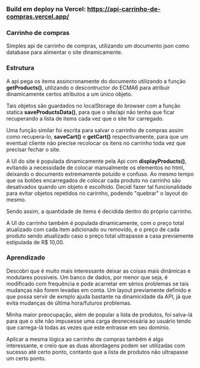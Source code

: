 ### Build em deploy na Vercel: https://api-carrinho-de-compras.vercel.app/

### Carrinho de compras

Simples api de carrinho de compras, utilizando um documento json como database para alimentar o site dinamicamente.


### Estrutura

A api pega os items assincronamente do documento utilizando a função **getProducts()**, utilizando o descontructor do ECMA6 para atribuir dinamicamente certos atributos a um único objeto.

Tais objetos são guardados no localStorage do browser com a função statica **saveProductsData()**, para que o site/api não tenha que ficar recuperando a lista de items cada vez que o site for carregado.
    
Uma função similar foi escrita para salvar o carrinho de compras assim como recupera-lo, **saveCart()** e **getCart()** respectivamente, para que um eventual cliente não precise recolocar os itens no carrinho toda vez que precisar fechar o site.

A UI do site é populada dinamicamente pela Api com **displayProducts()**, evitando a necessidade de colocar manualmente os elementos no html, deixando o documento extremamente poluído e confuso. Ao mesmo tempo que os botões encarregados de colocar cada produto no carrinho são desativados quando um objeto é escolhido. Decidi fazer tal funcionalidade para evitar objetos repetidos no carirnho, podendo "quebrar" o layout do mesmo.

Sendo assim, a quantidade de items é decidida dentro do próprio carrinho.

A UI do carrinho também é populada dinamicamente, com o preço total atualizado com cada item adicionado ou removido, e o preço de cada produto sendo atualizado caso o preço total ultrapasse a casa previamente estipulada de R$ 10,00.

### Aprendizado

Descobri que é muito mais interessante deixar as coisas mais dinâmicas e modulares possíveis. Um banco de dados, por menor que seja, é modificado com frequência e pode acarretar em sérios problemas se tais mudanças não forem levadas em conta. Um layout previamente definido e que possa servir de exmplo ajuda bastante na dinamicidade da API, já que evita mudanças de última hora/futuros problemas.

Minha maior preocupação, além de popular a lista de produtos, foi salva-lá para que o site não impusesse uma carga desnecessária ao usuário tendo que carrega-lá todas as vezes que este entrasse em seu dominio. 
    
Aplicar a mesma lógica ao carrinho de compras também é algo interessante, e creio que as duas abordagens podem ser utilizadas com sucesso até certo ponto, contanto que a lista de produtos não ultrapasse um certo ponto.

